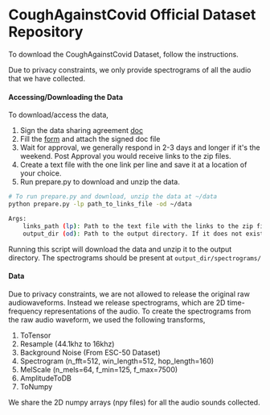 # CoughAgainstCovid Official Dataset Repository 
To download the CoughAgainstCovid Dataset, follow the instructions.

Due to privacy constraints, we only provide spectrograms of all the audio that we have collected. 

#### Accessing/Downloading the Data
To download/access the data, 
1. Sign the data sharing agreement [doc]()
2. Fill the [form](https://docs.google.com/forms/d/e/1FAIpQLSdi-0HL6LLLCSMXK6rnBTs_MuD8E6lsOJbSD6EwH4bQQUBZ8A/viewform) and attach the signed doc file 
3. Wait for approval, we generally respond in 2-3 days and longer if it's the weekend. Post Approval you would receive links to the zip files. 
4. Create a text file with the one link per line and save it at a location of your choice.
5. Run prepare.py to download and unzip the data. 

```bash
# To run prepare.py and download, unzip the data at ~/data
python prepare.py -lp path_to_links_file -od ~/data

Args:
    links_path (lp): Path to the text file with the links to the zip files.
    output_dir (od): Path to the output directory. If it does not exist, it will be created
```

Running this script will download the data and unzip it to the output directory. The spectrograms should be present at `output_dir/spectrograms/`

#### Data 
Due to privacy constraints, we are not allowed to release the original raw audiowaveforms. Instead we release spectrograms, which are 2D time-frequency representations of the audio. To create the spectrograms from the raw audio waveform, we used the following transforms, 
1. ToTensor
2. Resample (44.1khz to 16khz)
3. Background Noise (From ESC-50 Dataset)
4. Spectrogram (n_fft=512, win_length=512, hop_length=160)
5. MelScale (n_mels=64, f_min=125, f_max=7500)
6. AmplitudeToDB
6. ToNumpy

We share the 2D numpy arrays (npy files) for all the audio sounds collected.
